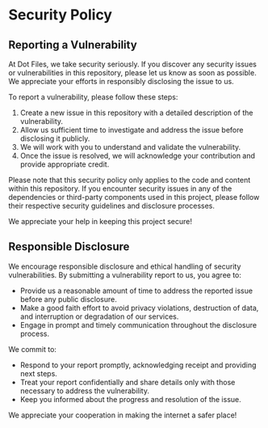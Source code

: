 # Security Policy

## Reporting a Vulnerability

At Dot Files, we take security seriously. If you discover any security issues or vulnerabilities in this repository, please let us know as soon as possible. We appreciate your efforts in responsibly disclosing the issue to us.

To report a vulnerability, please follow these steps:

1. Create a new issue in this repository with a detailed description of the vulnerability.
2. Allow us sufficient time to investigate and address the issue before disclosing it publicly.
3. We will work with you to understand and validate the vulnerability.
4. Once the issue is resolved, we will acknowledge your contribution and provide appropriate credit.

Please note that this security policy only applies to the code and content within this repository. If you encounter security issues in any of the dependencies or third-party components used in this project, please follow their respective security guidelines and disclosure processes.

We appreciate your help in keeping this project secure!

## Responsible Disclosure

We encourage responsible disclosure and ethical handling of security vulnerabilities. By submitting a vulnerability report to us, you agree to:

- Provide us a reasonable amount of time to address the reported issue before any public disclosure.
- Make a good faith effort to avoid privacy violations, destruction of data, and interruption or degradation of our services.
- Engage in prompt and timely communication throughout the disclosure process.

We commit to:

- Respond to your report promptly, acknowledging receipt and providing next steps.
- Treat your report confidentially and share details only with those necessary to address the vulnerability.
- Keep you informed about the progress and resolution of the issue.

We appreciate your cooperation in making the internet a safer place!
